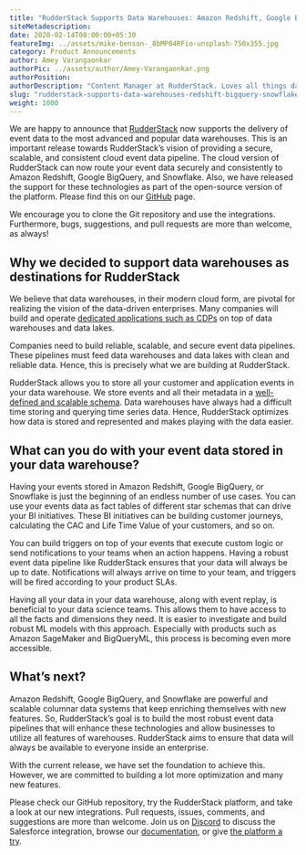 ```yaml
---
title: "RudderStack Supports Data Warehouses: Amazon Redshift, Google BigQuery, and Snowflake"
siteMetadescription:
date: 2020-02-14T00:00:00+05:30
featureImg: ../assets/mike-benson-_8bMP04RFio-unsplash-750x355.jpg
category: Product Announcements
author: Amey Varangaonkar
authorPic: ../assets/author/Amey-Varangaonkar.png
authorPosition: 
authorDescription: "Content Manager at RudderStack. Loves all things data. Manchester United, music, and sci-fi fan, among other things."
slug: "rudderstack-supports-data-warehouses-redshift-bigquery-snowflake"
weight: 1000
---
```

We are happy to announce that [RudderStack](https://rudderstack.com/) now supports the delivery of event data to the most advanced and popular data warehouses. This is an important release towards RudderStack’s vision of providing a secure, scalable, and consistent cloud event data pipeline. The cloud version of RudderStack can now route your event data securely and consistently to Amazon Redshift, Google BigQuery, and Snowflake. Also, we have released the support for these technologies as part of the open-source version of the platform. Please find this on our [GitHub](https://github.com/rudderlabs/rudder-server) page.

We encourage you to clone the Git repository and use the integrations. Furthermore, bugs, suggestions, and pull requests are more than welcome, as always!

Why we decided to support data warehouses as destinations for RudderStack
-------------------------------------------------------------------------

We believe that data warehouses, in their modern cloud form, are pivotal for realizing the vision of the data-driven enterprises. Many companies will build and operate [dedicated applications such as CDPs](https://rudderstack.com/blog/building-customer-data-platform-on-your-data-warehouse/) on top of data warehouses and data lakes.

Companies need to build reliable, scalable, and secure event data pipelines. These pipelines must feed data warehouses and data lakes with clean and reliable data. Hence, this is precisely what we are building at RudderStack.

RudderStack allows you to store all your customer and application events in your data warehouse. We store events and all their metadata in a [well-defined and scalable schema](https://docs.rudderstack.com/destinations/warehouse-schemas). Data warehouses have always had a difficult time storing and querying time series data. Hence, RudderStack optimizes how data is stored and represented and makes playing with the data easier.  

What can you do with your event data stored in your data warehouse?
-------------------------------------------------------------------

Having your events stored in Amazon Redshift, Google BigQuery, or Snowflake is just the beginning of an endless number of use cases. You can use your events data as fact tables of different star schemas that can drive your BI initiatives. These BI initiatives can be building customer journeys, calculating the CAC and Life Time Value of your customers, and so on.

You can build triggers on top of your events that execute custom logic or send notifications to your teams when an action happens. Having a robust event data pipeline like RudderStack ensures that your data will always be up to date. Notifications will always arrive on time to your team, and triggers will be fired according to your product SLAs.

Having all your data in your data warehouse, along with event replay, is beneficial to your data science teams. This allows them to have access to all the facts and dimensions they need. It is easier to investigate and build robust ML models with this approach. Especially with products such as Amazon SageMaker and BigQueryML, this process is becoming even more accessible. 

What’s next?
------------

Amazon Redshift, Google BigQuery, and Snowflake are powerful and scalable columnar data systems that keep enriching themselves with new features. So, RudderStack’s goal is to build the most robust event data pipelines that will enhance these technologies and allow businesses to utilize all features of warehouses. RudderStack aims to ensure that data will always be available to everyone inside an enterprise.

With the current release, we have set the foundation to achieve this. However, we are committed to building a lot more optimization and many new features. 

Please check our [](https://github.com/rudderlabs/rudder-server) GitHub repository, try the RudderStack platform, and take a look at our new integrations. Pull requests, issues, comments, and suggestions are more than welcome. Join us on [Discord](https://discordapp.com/invite/xNEdEGw) to discuss the Salesforce integration, browse our [documentation](https://docs.rudderstack.com/), or give [the platform a try](https://app.rudderlabs.com/signup).